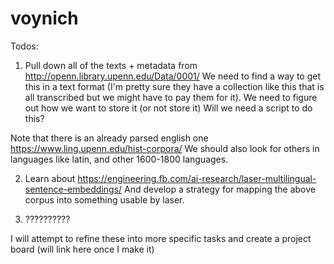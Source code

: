 # voynich

Todos:
1) Pull down all of the texts + metadata from http://openn.library.upenn.edu/Data/0001/
We need to find a way to get this in a text format (I'm pretty sure they have a collection like this that is all transcribed but we might have to pay them for it).
We need to figure out how we want to store it (or not store it)
Will we need a script to do this?

Note that there is an already parsed english one https://www.ling.upenn.edu/hist-corpora/
We should also look for others in languages like latin, and other 1600-1800 languages.

2) Learn about https://engineering.fb.com/ai-research/laser-multilingual-sentence-embeddings/
And develop a strategy for mapping the above corpus into something usable by laser.

3) ??????????

I will attempt to refine these into more specific tasks and create a project board (will link here once I make it)
